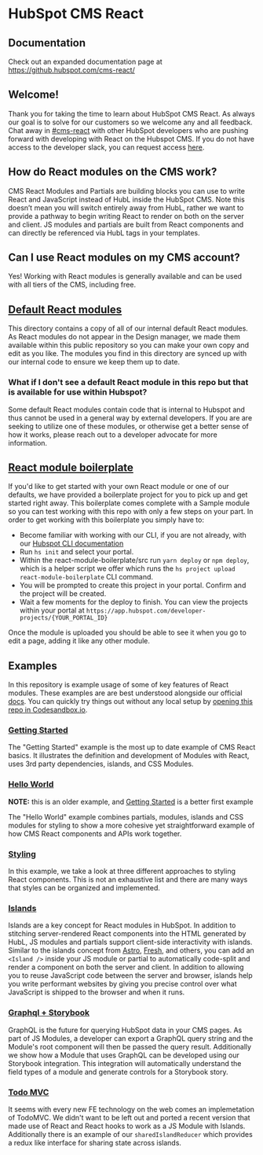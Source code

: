 # HubSpot CMS React

## Documentation

Check out an expanded documentation page at <a href="https://github.hubspot.com/cms-react/" target="_blank">https://github.hubspot.com/cms-react/</a>

## Welcome!

Thank you for taking the time to learn about HubSpot CMS React. As always our goal is to solve for our customers so we welcome any and all feedback. Chat away in [\#cms-react](https://hubspotdev.slack.com/archives/C04AY1H2204) with other HubSpot developers who are pushing forward with developing with React on the Hubspot CMS. If you do not have access to the developer slack, you can request access [here](https://developers.hubspot.com/slack).

## How do React modules on the CMS work?

CMS React Modules and Partials are building blocks you can use to write React and JavaScript instead of HubL inside the HubSpot CMS. Note this doesn’t mean you will switch entirely away from HubL, rather we want to provide a pathway to begin writing React to render on both on the server and client. JS modules and partials are built from React components and can directly be referenced via HubL tags in your templates.

## Can I use React modules on my CMS account?

Yes! Working with React modules is generally available and can be used with all tiers of the CMS, including free.

## [Default React modules](default-react-modules)

This directory contains a copy of all of our internal default React modules. As React modules do not appear in the Design manager, we made them available within this public repository so you can make your own copy and edit as you like. The modules you find in this directory are synced up with our internal code to ensure we keep them up to date.

### What if I don't see a default React module in this repo but that is available for use within Hubspot?
Some default React modules contain code that is internal to Hubspot and thus cannot be used in a general way by external developers. If you are are seeking to utilize one of these modules, or otherwise get a better sense of how it works, please reach out to a developer advocate for more information.

## [React module boilerplate](react-module-boilerplate)

If you'd like to get started with your own React module or one of our defaults, we have provided a boilerplate project for you to pick up and get started right away. This boilerplate comes complete with a Sample module so you can test working with this repo with only a few steps on your part. In order to get working with this boilerplate you simply have to:

- Become familiar with working with our CLI, if you are not already, with our [Hubspot CLI documentation](https://developers.hubspot.com/docs/cms/guides/getting-started)
- Run `hs init` and select your portal.
- Within the react-module-boilerplate/src run `yarn deploy` or `npm deploy`, which is a helper script we offer which runs the `hs project upload react-module-boilerplate` CLI command.
- You will be prompted to create this project in your portal. Confirm and the project will be created.
- Wait a few moments for the deploy to finish. You can view the projects within your portal at `https://app.hubspot.com/developer-projects/{YOUR_PORTAL_ID}`

Once the module is uploaded you should be able to see it when you go to edit a page, adding it like any other module.

## Examples

In this repository is example usage of some of key features of React modules. These examples are are best understood alongside our official <a href="https://github.hubspot.com/cms-react/" target="_blank">docs</a>. You can quickly try things out without any local setup by [opening this repo in Codesandbox.io](https://codesandbox.io/p/sandbox/stoic-pateu-g20chg?file=%2Fcms-react%2FREADME.md).

### [Getting Started](examples/getting-started)

The "Getting Started" example is the most up to date example of CMS React basics. It illustrates the definition and development of Modules with React, uses 3rd party dependencies, islands, and CSS Modules.

### [Hello World](examples/hello-world)

**NOTE:** this is an older example, and [Getting Started](getting-started) is a better first example

The "Hello World" example combines partials, modules, islands and CSS modules for styling to show a more cohesive yet straightforward example of how CMS React components and APIs work together.

### [Styling](examples/styling)

In this example, we take a look at three different approaches to styling React components. This is not an exhaustive list and there are many ways that styles can be organized and implemented.

### [Islands](examples/islands)

Islands are a key concept for React modules in HubSpot. In addition to stitching server-rendered React components into the HTML generated by HubL, JS modules and partials support client-side interactivity with islands. Similar to the islands concept from [Astro](https://astro.build/), [Fresh](https://fresh.deno.dev/), and others, you can add an `<Island />` inside your JS module or partial to automatically code-split and render a component on both the server and client. In addition to allowing you to reuse JavaScript code between the server and browser, islands help you write performant websites by giving you precise control over what JavaScript is shipped to the browser and when it runs.

### [Graphql + Storybook](examples/graphql-storybook)

GraphQL is the future for querying HubSpot data in your CMS pages. As part of JS Modules, a developer can export a GraphQL query string and the Module's root component will then be passed the query result. Additionally we show how a Module that uses GraphQL can be developed using our Storybook integration. This integration will automatically understand the field types of a module and generate controls for a Storybook story.

### [Todo MVC](examples/todo-mvc)

It seems with every new FE technology on the web comes an implemetation of TodoMVC. We didn't want to be left out and ported a recent version that made use of React and React hooks to work as a JS Module with Islands. Additionally there is an example of our `sharedIslandReducer` which provides a redux like interface for sharing state across islands.
